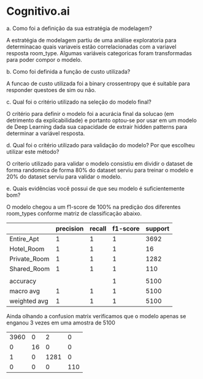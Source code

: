 # Cognitivo.ai

a. Como foi a definição da sua estratégia de modelagem?

A estratégia de modelagem partiu de uma análise exploratoria para determinacao quais variaveis estão correlacionadas com a variavel resposta room_type. Algumas variáveis categoricas foram transformadas para poder compor o modelo.

b. Como foi definida a função de custo utilizada?

A funcao de custo utilizada foi a binary crossentropy que é suitable para responder questoes de sim ou não.

c. Qual foi o critério utilizado na seleção do modelo final?

O critério para definir o modelo foi a acurácia final da solucao (em detrimento da explicabilidade) e portanto optou-se por usar em um modelo de Deep Learning dada sua capacidade de extrair hidden patterns para determinar a variável resposta.

d. Qual foi o critério utilizado para validação do modelo? Por que escolheu utilizar este método?

O criterio utilizado para validar o modelo consistiu em dividir o dataset de forma randomica de forma 80% do dataset serviu para treinar o modelo e 20% do dataset serviu para validar o modelo.

e. Quais evidências você possui de que seu modelo é suficientemente bom?

O modelo chegou a um f1-score de 100% na predição dos diferentes room_types conforme matriz de classificação abaixo.

|                | precision | recall | f1-score | support |
|----------------|-----------|--------|----------|---------|
|     Entire_Apt | 1         | 1      | 1        | 3692    |
|     Hotel_Room | 1         | 1      | 1        | 16      |
| Private_Room   | 1         | 1      | 1        | 1282    |
|  Shared_Room   | 1         | 1      | 1        | 110     |
|                |           |        |          |         |
|       accuracy |           |        | 1        | 5100    |
|      macro avg | 1         | 1      | 1        | 5100    |
| weighted avg   | 1         | 1      | 1        | 5100    |

Ainda olhando a confusion matrix verificamos que o modelo apenas se enganou 3 vezes em uma amostra de 5100

|      |    |      |     |
|------|----|------|-----|
| 3960 | 0  | 2    | 0   |
| 0    | 16 | 0    | 0   |
| 1    | 0  | 1281 | 0   |
| 0    | 0  | 0    | 110 |

